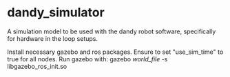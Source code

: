 # dandy_simulator
A simulation model to be used with the dandy robot software, specifically for hardware in the loop setups.

Install necessary gazebo and ros packages.
Ensure to set "use_sim_time" to true for all nodes.
Run gazebo with: gazebo *world_file* -s libgazebo_ros_init.so 
